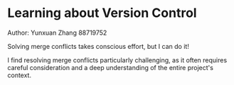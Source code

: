 # Learning about Version Control

Author: Yunxuan Zhang 88719752

Solving merge conflicts takes conscious effort, but I can do it!

 I find resolving merge conflicts particularly challenging, as it often requires careful consideration and a deep understanding of the entire project's context.